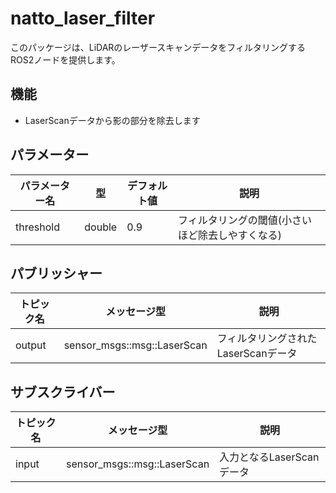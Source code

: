 # natto_laser_filter
このパッケージは、LiDARのレーザースキャンデータをフィルタリングするROS2ノードを提供します。

## 機能
- LaserScanデータから影の部分を除去します

## パラメーター
| パラメーター名 | 型 | デフォルト値 | 説明 |
| - | - | - | - |
| threshold | double | 0.9 | フィルタリングの閾値(小さいほど除去しやすくなる) |

## パブリッシャー
| トピック名 | メッセージ型 | 説明 |
| - | - | - |
| output | sensor_msgs::msg::LaserScan | フィルタリングされたLaserScanデータ |

## サブスクライバー
| トピック名 | メッセージ型 | 説明 |
| - | - | - |
| input | sensor_msgs::msg::LaserScan | 入力となるLaserScanデータ |